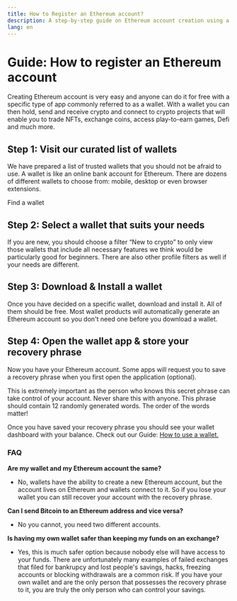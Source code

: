 ```yaml
---
title: How to Register an Ethereum account?
description: A step-by-step guide on Ethereum account creation using a wallet.
lang: en
---
```


# Guide: How to register an Ethereum account

Creating Ethereum account is very easy and anyone can do it for free with a specific type of app commonly referred to as a wallet. With a wallet you can then hold, send and receive crypto and connect to crypto projects that will enable you to trade NFTs, exchange coins, access play-to-earn games, Defi and much more. 

## Step 1: Visit our curated list of wallets

We have prepared a list of trusted wallets that you should not be afraid to use. A wallet is like an online bank account for Ethereum. There are dozens of different wallets to choose from: mobile, desktop or even browser extensions.

<ButtonLink to="/wallets/find-wallet/">
  Find a wallet
</ButtonLink>

## Step 2: Select a wallet that suits your needs

If you are new, you should choose a filter “New to crypto” to only view those wallets that include all necessary features we think would be particularly good for beginners. There are also other profile filters as well if your needs are different.

## Step 3: Download & Install a wallet

Once you have decided on a specific wallet, download and install it. All of them should be free. Most wallet products will automatically generate an Ethereum account so you don't need one before you download a wallet. 

## Step 4: Open the wallet app & store your recovery phrase

Now you have your Ethereum account. Some apps will request you to save a recovery phrase when you first open the application (optional). 

This is extremely important as the person who knows this secret phrase can take control of your account. Never share this with anyone. This phrase should contain 12 randomly generated words. The order of the words matter!

Once you have saved your recovery phrase you should see your wallet dashboard with your balance. Check out our Guide: [How to use a wallet.](https://ethereum.org/en/guides/how-to-use-a-wallet)


### FAQ

**Are my wallet and my Ethereum account the same?**
- No, wallets have the ability to create a new Ethereum account, but the account lives on Ethereum and wallets connect to it. So if you lose your wallet you can still recover your account with the recovery phrase.

**Can I send Bitcoin to an Ethereum address and vice versa?**

- No you cannot, you need two different accounts.

**Is having my own wallet safer than keeping my funds on an exchange?**

- Yes, this is much safer option because nobody else will have access to your funds. There are unfortunately many examples of failed exchanges that filed for bankrupcy and lost people's savings, hacks, freezing accounts or blocking withdrawals are a common risk. If you have your own wallet and are the only person that possesses the recovery phrase to it, you are truly the only person who can control your savings.
